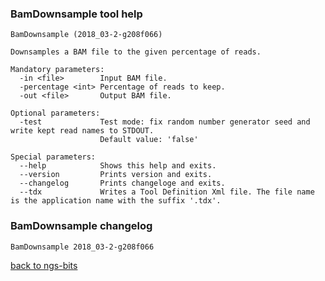 ### BamDownsample tool help
	BamDownsample (2018_03-2-g208f066)
	
	Downsamples a BAM file to the given percentage of reads.
	
	Mandatory parameters:
	  -in <file>        Input BAM file.
	  -percentage <int> Percentage of reads to keep.
	  -out <file>       Output BAM file.
	
	Optional parameters:
	  -test             Test mode: fix random number generator seed and write kept read names to STDOUT.
	                    Default value: 'false'
	
	Special parameters:
	  --help            Shows this help and exits.
	  --version         Prints version and exits.
	  --changelog       Prints changeloge and exits.
	  --tdx             Writes a Tool Definition Xml file. The file name is the application name with the suffix '.tdx'.
	
### BamDownsample changelog
	BamDownsample 2018_03-2-g208f066
	
[back to ngs-bits](https://github.com/imgag/ngs-bits)